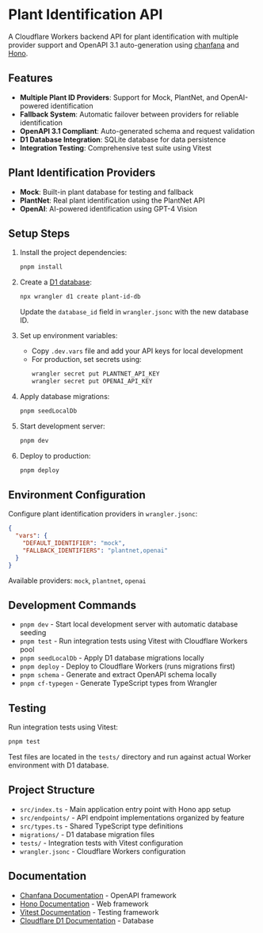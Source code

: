 # Plant Identification API

A Cloudflare Workers backend API for plant identification with multiple provider support and OpenAPI 3.1 auto-generation using [chanfana](https://github.com/cloudflare/chanfana) and [Hono](https://github.com/honojs/hono).

## Features

- **Multiple Plant ID Providers**: Support for Mock, PlantNet, and OpenAI-powered identification
- **Fallback System**: Automatic failover between providers for reliable identification
- **OpenAPI 3.1 Compliant**: Auto-generated schema and request validation
- **D1 Database Integration**: SQLite database for data persistence
- **Integration Testing**: Comprehensive test suite using Vitest

## Plant Identification Providers

- **Mock**: Built-in plant database for testing and fallback
- **PlantNet**: Real plant identification using the PlantNet API
- **OpenAI**: AI-powered identification using GPT-4 Vision


## Setup Steps

1. Install the project dependencies:
   ```bash
   pnpm install
   ```

2. Create a [D1 database](https://developers.cloudflare.com/d1/get-started/):
   ```bash
   npx wrangler d1 create plant-id-db
   ```
   Update the `database_id` field in `wrangler.jsonc` with the new database ID.

3. Set up environment variables:
   - Copy `.dev.vars` file and add your API keys for local development
   - For production, set secrets using:
     ```bash
     wrangler secret put PLANTNET_API_KEY
     wrangler secret put OPENAI_API_KEY
     ```

4. Apply database migrations:
   ```bash
   pnpm seedLocalDb
   ```

5. Start development server:
   ```bash
   pnpm dev
   ```

6. Deploy to production:
   ```bash
   pnpm deploy
   ```

## Environment Configuration

Configure plant identification providers in `wrangler.jsonc`:

```json
{
  "vars": {
    "DEFAULT_IDENTIFIER": "mock",
    "FALLBACK_IDENTIFIERS": "plantnet,openai"
  }
}
```

Available providers: `mock`, `plantnet`, `openai`

## Development Commands

- `pnpm dev` - Start local development server with automatic database seeding
- `pnpm test` - Run integration tests using Vitest with Cloudflare Workers pool
- `pnpm seedLocalDb` - Apply D1 database migrations locally
- `pnpm deploy` - Deploy to Cloudflare Workers (runs migrations first)
- `pnpm schema` - Generate and extract OpenAPI schema locally
- `pnpm cf-typegen` - Generate TypeScript types from Wrangler

## Testing

Run integration tests using Vitest:

```bash
pnpm test
```

Test files are located in the `tests/` directory and run against actual Worker environment with D1 database.

## Project Structure

- `src/index.ts` - Main application entry point with Hono app setup
- `src/endpoints/` - API endpoint implementations organized by feature
- `src/types.ts` - Shared TypeScript type definitions
- `migrations/` - D1 database migration files
- `tests/` - Integration tests with Vitest configuration
- `wrangler.jsonc` - Cloudflare Workers configuration

## Documentation

- [Chanfana Documentation](https://chanfana.com/) - OpenAPI framework
- [Hono Documentation](https://hono.dev/docs) - Web framework
- [Vitest Documentation](https://vitest.dev/guide/) - Testing framework
- [Cloudflare D1 Documentation](https://developers.cloudflare.com/d1/) - Database
